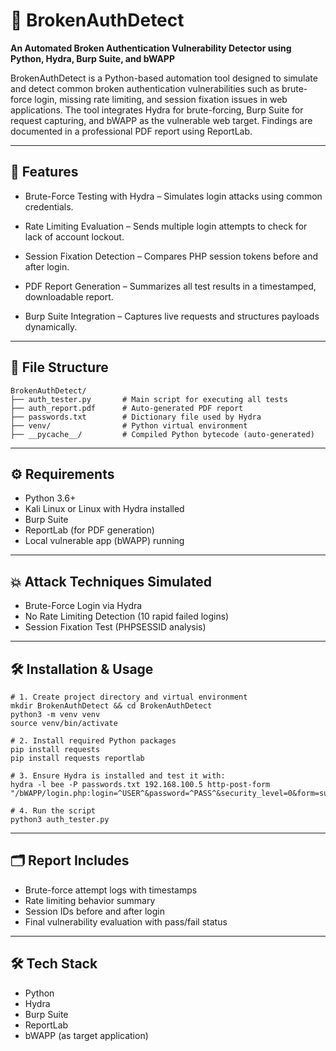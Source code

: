 # 🔐 BrokenAuthDetect
**An Automated Broken Authentication Vulnerability Detector using Python, Hydra, Burp Suite, and bWAPP**

BrokenAuthDetect is a Python-based automation tool designed to simulate and detect common broken authentication vulnerabilities such as brute-force login, missing rate limiting, and session fixation issues in web applications. The tool integrates Hydra for brute-forcing, Burp Suite for request capturing, and bWAPP as the vulnerable web target. Findings are documented in a professional PDF report using ReportLab.

---
## 🚀 Features
-  Brute-Force Testing with Hydra – Simulates login attacks using common credentials.

-  Rate Limiting Evaluation – Sends multiple login attempts to check for lack of account lockout.

-  Session Fixation Detection – Compares PHP session tokens before and after login.

-  PDF Report Generation – Summarizes all test results in a timestamped, downloadable report.

-  Burp Suite Integration – Captures live requests and structures payloads dynamically.

---
## 📁 File Structure

```
BrokenAuthDetect/
├── auth_tester.py       # Main script for executing all tests
├── auth_report.pdf      # Auto-generated PDF report
├── passwords.txt        # Dictionary file used by Hydra
├── venv/                # Python virtual environment
├── __pycache__/         # Compiled Python bytecode (auto-generated)
```
---
## ⚙ Requirements
- Python 3.6+
- Kali Linux or Linux with Hydra installed
- Burp Suite 
- ReportLab (for PDF generation)
- Local vulnerable app (bWAPP) running
---

## 💥 Attack Techniques Simulated
- Brute-Force Login via Hydra
- No Rate Limiting Detection (10 rapid failed logins)
- Session Fixation Test (PHPSESSID analysis)
---

## 🛠 Installation & Usage
```
# 1. Create project directory and virtual environment
mkdir BrokenAuthDetect && cd BrokenAuthDetect
python3 -m venv venv
source venv/bin/activate

# 2. Install required Python packages
pip install requests
pip install requests reportlab

# 3. Ensure Hydra is installed and test it with:
hydra -l bee -P passwords.txt 192.168.100.5 http-post-form "/bWAPP/login.php:login=^USER^&password=^PASS^&security_level=0&form=submit:Invalid"

# 4. Run the script
python3 auth_tester.py
```
---
## 🗂 Report Includes
- Brute-force attempt logs with timestamps
- Rate limiting behavior summary
- Session IDs before and after login
- Final vulnerability evaluation with pass/fail status
---
## 🛠 Tech Stack
- Python
- Hydra
- Burp Suite
- ReportLab
- bWAPP (as target application)




